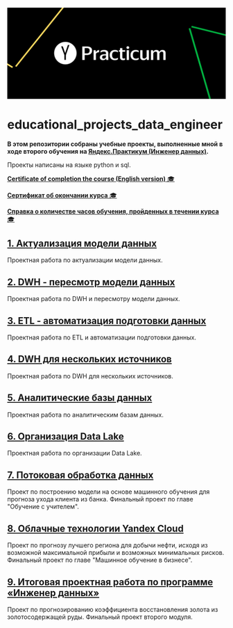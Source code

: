 ![Иллюстрация к репозиторю](https://github.com/DmitryMaslov92/educational_projects_data_engineer/blob/main/68747470733a2f2f6d69726f2e6d656469756d2e636f6d2f6d61782f313430302f302a75565030577745574f747048733430452e706e67.png)

# educational_projects_data_engineer
**В этом репозитории собраны учебные проекты, выполненные мной в ходе второго обучения на [Яндекс.Практикум (Инженер данных)](https://practicum.yandex.ru/data-engineer/).**

Проекты написаны на языке python и sql.


[**Certificate of completion the course (English version)** 🎓](https://github.com/DmitryMaslov92/educational_projects_data_engineer/blob/main/Dmitry%20Maslov_20242DE00051.pdf)

[**Сертификат об окончании курса** 🎓](https://github.com/DmitryMaslov92/educational_projects_data_engineer/blob/main/%D0%9C%D0%B0%D1%81%D0%BB%D0%BE%D0%B2%20%D0%94%D0%BC%D0%B8%D1%82%D1%80%D0%B8%D0%B8%CC%86%20%D0%90%D0%BB%D0%B5%D0%BA%D1%81%D0%B0%D0%BD%D0%B4%D1%80%D0%BE%D0%B2%D0%B8%D1%87%20_20242DE00051%20(1).pdf)

[**Справка о количестве часов обучения, пройденных в течении курса** 🎓](https://github.com/DmitryMaslov92/educational_projects_data_engineer/blob/main/%D0%A1%D0%BF%D1%80%D0%B0%D0%B2%D0%BA%D0%B0%20%D0%9C%D0%B0%D1%81%D0%BB%D0%BE%D0%B2%20%D0%94%D0%BC%D0%B8%D1%82%D1%80%D0%B8%D0%B8%CC%86%20%D0%90%D0%BB%D0%B5%D0%BA%D1%81%D0%B0%D0%BD%D0%B4%D1%80%D0%BE%D0%B2%D0%B8%D1%87%20%20(1).pdf)

## [1. Актуализация модели данных](https://github.com/DmitryMaslov92/educational_projects_data_engineer/tree/main/%D0%90%D0%BA%D1%82%D1%83%D0%B0%D0%BB%D0%B8%D0%B7%D0%B0%D1%86%D0%B8%D1%8F%20%D0%BC%D0%BE%D0%B4%D0%B5%D0%BB%D0%B8%20%D0%B4%D0%B0%D0%BD%D0%BD%D1%8B%D1%85)


Проектная работа по актуализации модели данных.



## [2. DWH - пересмотр модели данных](https://github.com/DmitryMaslov92/educational_projects_data_engineer/tree/main/DWH%20-%20%D0%BF%D0%B5%D1%80%D0%B5%D1%81%D0%BC%D0%BE%D1%82%D1%80%20%D0%BC%D0%BE%D0%B4%D0%B5%D0%BB%D0%B8%20%D0%B4%D0%B0%D0%BD%D0%BD%D1%8B%D1%85)

Проектная работа по DWH и пересмотру модели данных.




## [3. ETL - автоматизация подготовки данных](https://github.com/DmitryMaslov92/educational_projects_data_engineer/tree/main/ETL%20-%20%D0%B0%D0%B2%D1%82%D0%BE%D0%BC%D0%B0%D1%82%D0%B8%D0%B7%D0%B0%D1%86%D0%B8%D1%8F%20%D0%BF%D0%BE%D0%B4%D0%B3%D0%BE%D1%82%D0%BE%D0%B2%D0%BA%D0%B8%20%D0%B4%D0%B0%D0%BD%D0%BD%D1%8B%D1%85)

Проектная работа по ETL и автоматизации подготовки данных.


## [4. DWH для нескольких источников](https://github.com/DmitryMaslov92/educational_projects_data_engineer/tree/main/DWH%20%D0%B4%D0%BB%D1%8F%20%D0%BD%D0%B5%D1%81%D0%BA%D0%BE%D0%BB%D1%8C%D0%BA%D0%B8%D1%85%20%D0%B8%D1%81%D1%82%D0%BE%D1%87%D0%BD%D0%B8%D0%BA%D0%BE%D0%B2)

Проектная работа по DWH для нескольких источников.


## [5. Аналитические базы данных](https://github.com/DmitryMaslov92/educational_projects_data_engineer/tree/main/%D0%90%D0%BD%D0%B0%D0%BB%D0%B8%D1%82%D0%B8%D1%87%D0%B5%D1%81%D0%BA%D0%B8%D0%B5%20%D0%B1%D0%B0%D0%B7%D1%8B%20%D0%B4%D0%B0%D0%BD%D0%BD%D1%8B%D1%85)

Проектная работа по аналитическим базам данных.


## [6. Организация Data Lake](https://github.com/DmitryMaslov92/educational_projects_data_engineer/tree/main/%D0%9E%D1%80%D0%B3%D0%B0%D0%BD%D0%B8%D0%B7%D0%B0%D1%86%D0%B8%D1%8F%20Data%20Lake)

Проектная работа по организации Data Lake.


## [7. Потоковая обработка данных](https://github.com/DmitryMaslov92/educational_projects_data_engineer/tree/main/%D0%9F%D0%BE%D1%82%D0%BE%D0%BA%D0%BE%D0%B2%D0%B0%D1%8F%20%D0%BE%D0%B1%D1%80%D0%B0%D0%B1%D0%BE%D1%82%D0%BA%D0%B0%20%D0%B4%D0%B0%D0%BD%D0%BD%D1%8B%D1%85)

Проект по построению модели на основе машинного обучения для прогноза ухода клиента из банка.
Финальный проект по главе "Обучение с учителем".


## [8. Облачные технологии Yandex Cloud](https://github.com/DmitryMaslov92/educational_projects_data_engineer/tree/main/%D0%9E%D0%B1%D0%BB%D0%B0%D1%87%D0%BD%D1%8B%D0%B5%20%D1%82%D0%B5%D1%85%D0%BD%D0%BE%D0%BB%D0%BE%D0%B3%D0%B8%D0%B8%20Yandex%20Cloud)

Проект по прогнозу лучшего региона для добычи нефти, исходя из возможной максимальной прибыли и возможных минимальных рисков.
Финальный проект по главе "Машинное обучение в бизнесе".


## [9. Итоговая проектная работа по программе «Инженер данных»](https://github.com/DmitryMaslov92/educational_projects_data_engineer/tree/main/%D0%98%D1%82%D0%BE%D0%B3%D0%BE%D0%B2%D0%B0%D1%8F%20%D0%BF%D1%80%D0%BE%D0%B5%D0%BA%D1%82%D0%BD%D0%B0%D1%8F%20%D1%80%D0%B0%D0%B1%D0%BE%D1%82%D0%B0%20%D0%BF%D0%BE%20%D0%BF%D1%80%D0%BE%D0%B3%D1%80%D0%B0%D0%BC%D0%BC%D0%B5%20%C2%AB%D0%98%D0%BD%D0%B6%D0%B5%D0%BD%D0%B5%D1%80%20%D0%B4%D0%B0%D0%BD%D0%BD%D1%8B%D1%85%C2%BB)

Проект по прогнозированию коэффициента восстановления золота из золотосодержащей руды.
Финальный проект второго модуля.


